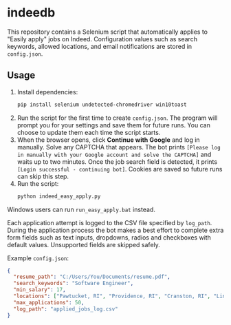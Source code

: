 # indeedb

This repository contains a Selenium script that automatically applies to
"Easily apply" jobs on Indeed. Configuration values such as search keywords,
allowed locations, and email notifications are stored in `config.json`.

## Usage
1. Install dependencies:
   ```bash
   pip install selenium undetected-chromedriver win10toast
   ```
2. Run the script for the first time to create `config.json`. The program will
   prompt you for your settings and save them for future runs. You can choose to
   update them each time the script starts.
3. When the browser opens, click **Continue with Google** and log in manually.
   Solve any CAPTCHA that appears. The bot prints
   `[Please log in manually with your Google account and solve the CAPTCHA]` and
   waits up to two minutes. Once the job search field is detected, it prints
   `[Login successful - continuing bot]`. Cookies are saved so future runs can
   skip this step.
4. Run the script:
   ```bash
   python indeed_easy_apply.py
   ```
  Windows users can run `run_easy_apply.bat` instead.

Each application attempt is logged to the CSV file specified by `log_path`.
During the application process the bot makes a best effort to complete extra
form fields such as text inputs, dropdowns, radios and checkboxes with default
values. Unsupported fields are skipped safely.

Example `config.json`:
```json
{
  "resume_path": "C:/Users/You/Documents/resume.pdf",
  "search_keywords": "Software Engineer",
  "min_salary": 17,
  "locations": ["Pawtucket, RI", "Providence, RI", "Cranston, RI", "Lincoln, RI"],
  "max_applications": 50,
  "log_path": "applied_jobs_log.csv"
}
```
